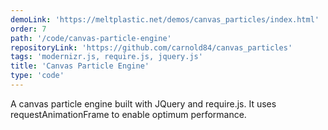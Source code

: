 ```yaml
---
demoLink: 'https://meltplastic.net/demos/canvas_particles/index.html'
order: 7
path: '/code/canvas-particle-engine'
repositoryLink: 'https://github.com/carnold84/canvas_particles'
tags: 'modernizr.js, require.js, jquery.js'
title: 'Canvas Particle Engine'
type: 'code'
---
```


A canvas particle engine built with JQuery and require.js. It uses requestAnimationFrame to enable optimum performance.
